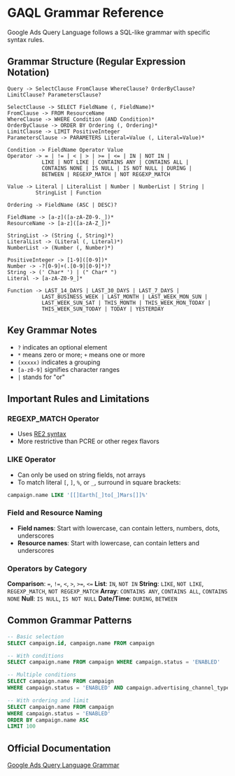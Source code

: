 # GAQL Grammar Reference

Google Ads Query Language follows a SQL-like grammar with specific syntax rules.

## Grammar Structure (Regular Expression Notation)

```
Query -> SelectClause FromClause WhereClause? OrderByClause? LimitClause? ParametersClause?

SelectClause -> SELECT FieldName (, FieldName)*
FromClause -> FROM ResourceName
WhereClause -> WHERE Condition (AND Condition)*
OrderByClause -> ORDER BY Ordering (, Ordering)*
LimitClause -> LIMIT PositiveInteger
ParametersClause -> PARAMETERS Literal=Value (, Literal=Value)*

Condition -> FieldName Operator Value
Operator -> = | != | < | > | >= | <= | IN | NOT IN | 
           LIKE | NOT LIKE | CONTAINS ANY | CONTAINS ALL |
           CONTAINS NONE | IS NULL | IS NOT NULL | DURING |
           BETWEEN | REGEXP_MATCH | NOT REGEXP_MATCH

Value -> Literal | LiteralList | Number | NumberList | String |
         StringList | Function

Ordering -> FieldName (ASC | DESC)?

FieldName -> [a-z]([a-zA-Z0-9._])*
ResourceName -> [a-z]([a-zA-Z_])*

StringList -> (String (, String)*)
LiteralList -> (Literal (, Literal)*)
NumberList -> (Number (, Number)*)

PositiveInteger -> [1-9]([0-9])*
Number -> -?[0-9]+(.[0-9][0-9]*)?
String -> (' Char* ') | (" Char* ")
Literal -> [a-zA-Z0-9_]*

Function -> LAST_14_DAYS | LAST_30_DAYS | LAST_7_DAYS |
           LAST_BUSINESS_WEEK | LAST_MONTH | LAST_WEEK_MON_SUN |
           LAST_WEEK_SUN_SAT | THIS_MONTH | THIS_WEEK_MON_TODAY |
           THIS_WEEK_SUN_TODAY | TODAY | YESTERDAY
```

## Key Grammar Notes

- `?` indicates an optional element
- `*` means zero or more; `+` means one or more
- `(xxxxx)` indicates a grouping
- `[a-z0-9]` signifies character ranges
- `|` stands for "or"

## Important Rules and Limitations

### REGEXP_MATCH Operator
- Uses [RE2 syntax](https://github.com/google/re2/wiki/Syntax)
- More restrictive than PCRE or other regex flavors

### LIKE Operator
- Can only be used on string fields, not arrays
- To match literal `[`, `]`, `%`, or `_`, surround in square brackets:
```sql
campaign.name LIKE '[[]Earth[_]to[_]Mars[]]%'
```

### Field and Resource Naming
- **Field names**: Start with lowercase, can contain letters, numbers, dots, underscores
- **Resource names**: Start with lowercase, can contain letters and underscores

### Operators by Category

**Comparison**: `=`, `!=`, `<`, `>`, `>=`, `<=`
**List**: `IN`, `NOT IN`
**String**: `LIKE`, `NOT LIKE`, `REGEXP_MATCH`, `NOT REGEXP_MATCH`
**Array**: `CONTAINS ANY`, `CONTAINS ALL`, `CONTAINS NONE`
**Null**: `IS NULL`, `IS NOT NULL`
**Date/Time**: `DURING`, `BETWEEN`

## Common Grammar Patterns

```sql
-- Basic selection
SELECT campaign.id, campaign.name FROM campaign

-- With conditions
SELECT campaign.name FROM campaign WHERE campaign.status = 'ENABLED'

-- Multiple conditions
SELECT campaign.name FROM campaign 
WHERE campaign.status = 'ENABLED' AND campaign.advertising_channel_type = 'SEARCH'

-- With ordering and limit
SELECT campaign.name FROM campaign 
WHERE campaign.status = 'ENABLED' 
ORDER BY campaign.name ASC 
LIMIT 100
```

## Official Documentation

[Google Ads Query Language Grammar](https://developers.google.com/google-ads/api/docs/query/grammar)